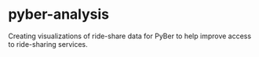 # pyber-analysis
Creating visualizations of ride-share data for PyBer to help improve access to ride-sharing services.
